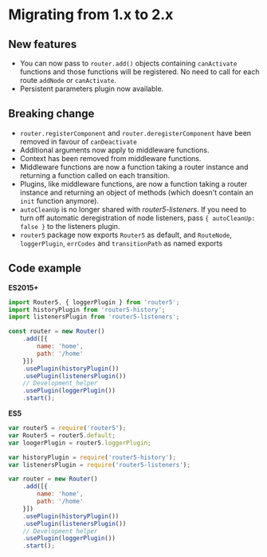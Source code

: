 # Migrating from 1.x to 2.x


## New features

* You can now pass to `router.add()` objects containing `canActivate` functions and those functions will be registered. No need to call for each route `addNode` or `canActivate`.
* Persistent parameters plugin now available.

## Breaking change

* `router.registerComponent` and `router.deregisterComponent` have been removed in favour of `canDeactivate`
* Additional arguments now apply to middleware functions.
* Context has been removed from middleware functions.
* Middleware functions are now a function taking a router instance and returning a function called on each transition.
* Plugins, like middleware functions, are now a function taking a router instance and returning an object of methods (which doesn't contain an `init` function anymore).
* `autoCleanUp` is no longer shared with _router5-listeners_. If you need to turn off automatic deregistration of node listeners, pass `{ autoCleanUp: false }` to the listeners plugin.
* `router5` package now exports `Router5` as default, and `RouteNode`, `loggerPlugin`, `errCodes` and `transitionPath` as named exports

## Code example

__ES2015+__

```javascript
import Router5, { loggerPlugin } from 'router5';
import historyPlugin from 'router5-history';
import listenersPlugin from 'router5-listeners';

const router = new Router()
    .add([{
        name: 'home',
        path: '/home'
    }])
    .usePlugin(historyPlugin())
    .usePlugin(listenersPlugin())
    // Development helper
    .usePlugin(loggerPlugin())
    .start();
```

__ES5__

```javascript
var router5 = require('router5');
var Router5 = router5.default;
var loogerPlugin = router5.loggerPlugin;

var historyPlugin = require('router5-history');
var listenersPlugin = require('router5-listeners');

var router = new Router()
    .add([{
        name: 'home',
        path: '/home'
    }])
    .usePlugin(historyPlugin())
    .usePlugin(listenersPlugin())
    // Development helper
    .usePlugin(loggerPlugin())
    .start();
```
